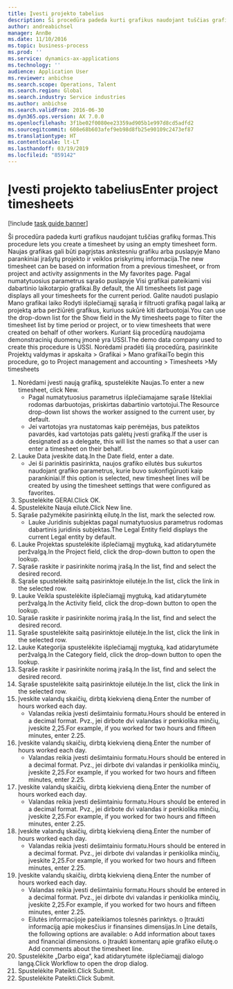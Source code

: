```yaml
---
title: Įvesti projekto tabelius
description: Ši procedūra padeda kurti grafikus naudojant tuščias grafikų formas.
author: andreabichsel
manager: AnnBe
ms.date: 11/10/2016
ms.topic: business-process
ms.prod: ''
ms.service: dynamics-ax-applications
ms.technology: ''
audience: Application User
ms.reviewer: anbichse
ms.search.scope: Operations, Talent
ms.search.region: Global
ms.search.industry: Service industries
ms.author: anbichse
ms.search.validFrom: 2016-06-30
ms.dyn365.ops.version: AX 7.0.0
ms.openlocfilehash: 3f1be02f0080ee23359ad905b1e997d8cd5adfd2
ms.sourcegitcommit: 608e68b603afef9eb98d8fb25e90109c2473ef87
ms.translationtype: HT
ms.contentlocale: lt-LT
ms.lasthandoff: 03/19/2019
ms.locfileid: "859142"
---
```

# <a name="enter-project-timesheets"></a><span data-ttu-id="670d9-103">Įvesti projekto tabelius</span><span class="sxs-lookup"><span data-stu-id="670d9-103">Enter project timesheets</span></span>

[!include [task guide banner](../../includes/task-guide-banner.md)]

<span data-ttu-id="670d9-104">Ši procedūra padeda kurti grafikus naudojant tuščias grafikų formas.</span><span class="sxs-lookup"><span data-stu-id="670d9-104">This procedure lets you create a timesheet by using an empty timesheet form.</span></span> <span data-ttu-id="670d9-105">Naujas grafikas gali būti pagrįstas ankstesniu grafiku arba puslapyje Mano parankiniai įrašytų projekto ir veiklos priskyrimų informacija.</span><span class="sxs-lookup"><span data-stu-id="670d9-105">The new timesheet can be based on information from a previous timesheet, or from project and activity assignments in the My favorites page.</span></span> <span data-ttu-id="670d9-106">Pagal numatytuosius parametrus sąrašo puslapyje Visi grafikai pateikiami visi dabartinio laikotarpio grafikai.</span><span class="sxs-lookup"><span data-stu-id="670d9-106">By default, the All timesheets list page displays all your timesheets for the current period.</span></span> <span data-ttu-id="670d9-107">Galite naudoti puslapio Mano grafikai laiko Rodyti išplečiamąjį sąrašą ir filtruoti grafiką pagal laiką ar projektą arba peržiūrėti grafikus, kuriuos sukūrė kiti darbuotojai.</span><span class="sxs-lookup"><span data-stu-id="670d9-107">You can use the drop-down list for the Show field in the My timesheets page to filter the timesheet list by time period or project, or to view timesheets that were created on behalf of other workers.</span></span> <span data-ttu-id="670d9-108">Kuriant šią procedūrą naudojama demonstracinių duomenų įmonė yra USSI.</span><span class="sxs-lookup"><span data-stu-id="670d9-108">The demo data company used to create this procedure is USSI.</span></span> <span data-ttu-id="670d9-109">Norėdami pradėti šią procedūrą, pasirinkite Projektų valdymas ir apskaita > Grafikai > Mano grafikai</span><span class="sxs-lookup"><span data-stu-id="670d9-109">To begin this procedure, go to Project management and accounting > Timesheets >My timesheets</span></span>

1. <span data-ttu-id="670d9-110">Norėdami įvesti naują grafiką, spustelėkite Naujas.</span><span class="sxs-lookup"><span data-stu-id="670d9-110">To enter a new timesheet, click New.</span></span>
    * <span data-ttu-id="670d9-111">Pagal numatytuosius parametrus išplečiamajame sąraše Ištekliai rodomas darbuotojas, priskirtas dabartinio vartotojui.</span><span class="sxs-lookup"><span data-stu-id="670d9-111">The Resource drop-down list shows the worker assigned to the current user, by default.</span></span>  
    * <span data-ttu-id="670d9-112">Jei vartotojas yra nustatomas kaip perėmėjas, bus pateiktos pavardės, kad vartotojas pats galėtų įvesti grafiką.</span><span class="sxs-lookup"><span data-stu-id="670d9-112">If the user is designated as a delegate, this will list the names so that a user can enter a timesheet on their behalf.</span></span>  
2. <span data-ttu-id="670d9-113">Lauke Data įveskite datą.</span><span class="sxs-lookup"><span data-stu-id="670d9-113">In the Date field, enter a date.</span></span>
    * <span data-ttu-id="670d9-114">Jei ši parinktis pasirinkta, naujos grafiko eilutės bus sukurtos naudojant grafiko parametrus, kurie buvo sukonfigūruoti kaip parankiniai.</span><span class="sxs-lookup"><span data-stu-id="670d9-114">If this option is selected, new timesheet lines will be created by using the timesheet settings that were configured as favorites.</span></span>  
3. <span data-ttu-id="670d9-115">Spustelėkite GERAI.</span><span class="sxs-lookup"><span data-stu-id="670d9-115">Click OK.</span></span>
4. <span data-ttu-id="670d9-116">Spustelėkite Nauja eilutė.</span><span class="sxs-lookup"><span data-stu-id="670d9-116">Click New line.</span></span>
5. <span data-ttu-id="670d9-117">Sąraše pažymėkite pasirinktą eilutę.</span><span class="sxs-lookup"><span data-stu-id="670d9-117">In the list, mark the selected row.</span></span>
    * <span data-ttu-id="670d9-118">Lauke Juridinis subjektas pagal numatytuosius parametrus rodomas dabartinis juridinis subjektas.</span><span class="sxs-lookup"><span data-stu-id="670d9-118">The Legal Entity field displays the current Legal entity by default.</span></span>   
6. <span data-ttu-id="670d9-119">Lauke Projektas spustelėkite išplečiamąjį mygtuką, kad atidarytumėte peržvalgą.</span><span class="sxs-lookup"><span data-stu-id="670d9-119">In the Project field, click the drop-down button to open the lookup.</span></span>
7. <span data-ttu-id="670d9-120">Sąraše raskite ir pasirinkite norimą įrašą.</span><span class="sxs-lookup"><span data-stu-id="670d9-120">In the list, find and select the desired record.</span></span>
8. <span data-ttu-id="670d9-121">Sąraše spustelėkite saitą pasirinktoje eilutėje.</span><span class="sxs-lookup"><span data-stu-id="670d9-121">In the list, click the link in the selected row.</span></span>
9. <span data-ttu-id="670d9-122">Lauke Veikla spustelėkite išplečiamąjį mygtuką, kad atidarytumėte peržvalgą.</span><span class="sxs-lookup"><span data-stu-id="670d9-122">In the Activity field, click the drop-down button to open the lookup.</span></span>
10. <span data-ttu-id="670d9-123">Sąraše raskite ir pasirinkite norimą įrašą.</span><span class="sxs-lookup"><span data-stu-id="670d9-123">In the list, find and select the desired record.</span></span>
11. <span data-ttu-id="670d9-124">Sąraše spustelėkite saitą pasirinktoje eilutėje.</span><span class="sxs-lookup"><span data-stu-id="670d9-124">In the list, click the link in the selected row.</span></span>
12. <span data-ttu-id="670d9-125">Lauke Kategorija spustelėkite išplečiamąjį mygtuką, kad atidarytumėte peržvalgą.</span><span class="sxs-lookup"><span data-stu-id="670d9-125">In the Category field, click the drop-down button to open the lookup.</span></span>
13. <span data-ttu-id="670d9-126">Sąraše raskite ir pasirinkite norimą įrašą.</span><span class="sxs-lookup"><span data-stu-id="670d9-126">In the list, find and select the desired record.</span></span>
14. <span data-ttu-id="670d9-127">Sąraše spustelėkite saitą pasirinktoje eilutėje.</span><span class="sxs-lookup"><span data-stu-id="670d9-127">In the list, click the link in the selected row.</span></span>
15. <span data-ttu-id="670d9-128">Įveskite valandų skaičių, dirbtą kiekvieną dieną.</span><span class="sxs-lookup"><span data-stu-id="670d9-128">Enter the number of hours worked each day.</span></span>
    * <span data-ttu-id="670d9-129">Valandas reikia įvesti dešimtainiu formatu.</span><span class="sxs-lookup"><span data-stu-id="670d9-129">Hours should be entered in a decimal format.</span></span>  <span data-ttu-id="670d9-130">Pvz., jei dirbote dvi valandas ir penkiolika minčių, įveskite 2,25.</span><span class="sxs-lookup"><span data-stu-id="670d9-130">For example, if you worked for two hours and fifteen minutes, enter 2.25.</span></span>   
16. <span data-ttu-id="670d9-131">Įveskite valandų skaičių, dirbtą kiekvieną dieną.</span><span class="sxs-lookup"><span data-stu-id="670d9-131">Enter the number of hours worked each day.</span></span>
    * <span data-ttu-id="670d9-132">Valandas reikia įvesti dešimtainiu formatu.</span><span class="sxs-lookup"><span data-stu-id="670d9-132">Hours should be entered in a decimal format.</span></span>  <span data-ttu-id="670d9-133">Pvz., jei dirbote dvi valandas ir penkiolika minčių, įveskite 2,25.</span><span class="sxs-lookup"><span data-stu-id="670d9-133">For example, if you worked for two hours and fifteen minutes, enter 2.25.</span></span>   
17. <span data-ttu-id="670d9-134">Įveskite valandų skaičių, dirbtą kiekvieną dieną.</span><span class="sxs-lookup"><span data-stu-id="670d9-134">Enter the number of hours worked each day.</span></span>
    * <span data-ttu-id="670d9-135">Valandas reikia įvesti dešimtainiu formatu.</span><span class="sxs-lookup"><span data-stu-id="670d9-135">Hours should be entered in a decimal format.</span></span>  <span data-ttu-id="670d9-136">Pvz., jei dirbote dvi valandas ir penkiolika minčių, įveskite 2,25.</span><span class="sxs-lookup"><span data-stu-id="670d9-136">For example, if you worked for two hours and fifteen minutes, enter 2.25.</span></span>   
18. <span data-ttu-id="670d9-137">Įveskite valandų skaičių, dirbtą kiekvieną dieną.</span><span class="sxs-lookup"><span data-stu-id="670d9-137">Enter the number of hours worked each day.</span></span>
    * <span data-ttu-id="670d9-138">Valandas reikia įvesti dešimtainiu formatu.</span><span class="sxs-lookup"><span data-stu-id="670d9-138">Hours should be entered in a decimal format.</span></span>  <span data-ttu-id="670d9-139">Pvz., jei dirbote dvi valandas ir penkiolika minčių, įveskite 2,25.</span><span class="sxs-lookup"><span data-stu-id="670d9-139">For example, if you worked for two hours and fifteen minutes, enter 2.25.</span></span>   
19. <span data-ttu-id="670d9-140">Įveskite valandų skaičių, dirbtą kiekvieną dieną.</span><span class="sxs-lookup"><span data-stu-id="670d9-140">Enter the number of hours worked each day.</span></span>
    * <span data-ttu-id="670d9-141">Valandas reikia įvesti dešimtainiu formatu.</span><span class="sxs-lookup"><span data-stu-id="670d9-141">Hours should be entered in a decimal format.</span></span>  <span data-ttu-id="670d9-142">Pvz., jei dirbote dvi valandas ir penkiolika minčių, įveskite 2,25.</span><span class="sxs-lookup"><span data-stu-id="670d9-142">For example, if you worked for two hours and fifteen minutes, enter 2.25.</span></span>   
    * <span data-ttu-id="670d9-143">Eilutės informacijoje pateikiamos tolesnės parinktys. o	Įtraukti informaciją apie mokesčius ir finansines dimensijas.</span><span class="sxs-lookup"><span data-stu-id="670d9-143">In Line details, the following options are available:  o  Add information about taxes and financial dimensions.</span></span>  <span data-ttu-id="670d9-144">o    Įtraukti komentarų apie grafiko eilutę.</span><span class="sxs-lookup"><span data-stu-id="670d9-144">o    Add comments about the timesheet line.</span></span>  
20. <span data-ttu-id="670d9-145">Spustelėkite „Darbo eiga“, kad atidarytumėte išplečiamąjį dialogo langą.</span><span class="sxs-lookup"><span data-stu-id="670d9-145">Click Workflow to open the drop dialog.</span></span>
21. <span data-ttu-id="670d9-146">Spustelėkite Pateikti.</span><span class="sxs-lookup"><span data-stu-id="670d9-146">Click Submit.</span></span>
22. <span data-ttu-id="670d9-147">Spustelėkite Pateikti.</span><span class="sxs-lookup"><span data-stu-id="670d9-147">Click Submit.</span></span>

